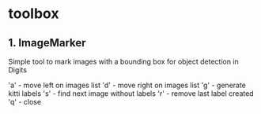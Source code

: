 # toolbox

## 1. ImageMarker

Simple tool to mark images with a bounding box for object detection in Digits

'a' - move left on images list
'd' - move right on images list
'g' - generate kitti labels
's' - find next image without labels
'r' - remove last label created
'q' - close 
